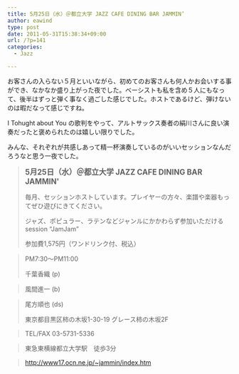 ```yaml
---
title: 5月25日（水）＠都立大学 JAZZ CAFE DINING BAR JAMMIN’
author: eawind
type: post
date: 2011-05-31T15:38:34+09:00
url: /?p=141
categories:
  - Jazz

---
```

お客さんの入らない５月といいながら、初めてのお客さんも何人かお会いする事ができ、なかなか盛り上がった夜でした。ベーシストも私を含め５人にもなって、後半はずっと弾く事なく過ごした感じでした。ホストであるけど、弾けないのは暇だなって感じですね。

I Tohught about You の歌判をやって、アルトサックス奏者の絹川さんに良い演奏だったと褒められたのは嬉しい限りでした。

みんな、それぞれが共感しあって精一杯演奏しているのがいいセッションなんだろうなと思う一夜でした。

> **<big>5月25日（水）＠都立大学 JAZZ CAFE DINING BAR JAMMIN'</big>**
> 
> 毎月、セッションホストしています。プレイヤーの方々、楽譜や楽器もってぜひ遊びにきてください。
> 
> ジャズ、ポピュラー、ラテンなどジャンルにかかわらず参加いただけるsession &#8220;JamJam&#8221;
> 
> 参加費1,575円（ワンドリンク付、税込）
  
> PM7:30〜PM11:00
> 
> 千葉香織 (p)
  
> 風間進一 (b)
  
> 尾方順也 (ds)
> 
> 東京都目黒区柿の木坂1-30-19 グレース柿の木坂2F
  
> TEL/FAX 03-5731-5336
  
> 東急東横線都立大学駅　徒歩3分
  
> http://www17.ocn.ne.jp/~jammin/index.htm
